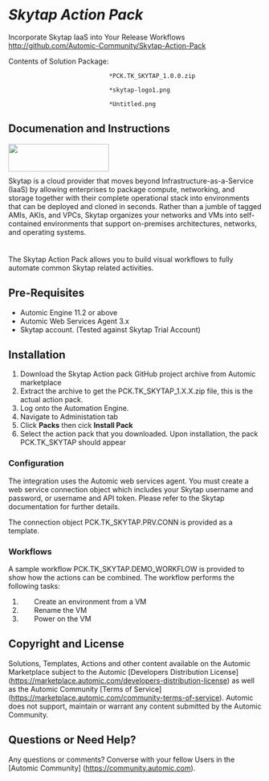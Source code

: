 *Skytap Action Pack*
=============


Incorporate Skytap IaaS into Your Release Workflows
http://github.com/Automic-Community/Skytap-Action-Pack

<!-- List of attached files -->
Contents of Solution Package:

						
								*PCK.TK_SKYTAP_1.0.0.zip
								
								*skytap-logo1.png
								
								*Untitled.png
								
						


Documenation and Instructions
---

<p style="box-sizing: border-box; margin: 0px 0px 10px; max-height: 99999px; word-wrap: break-word;"><span><span><img src="https://448bb31d92917ba3390f-4a8f48d20b0d8c78b979208d38d37653.ssl.cf1.rackcdn.com/696/screenshots/skytap-logo1.png" alt="" width="200" height="55" /></span></span></p>
<p style="box-sizing: border-box; margin: 0px 0px 10px; max-height: 99999px; word-wrap: break-word;"><span><span>Skytap is a cloud provider that moves beyond Infrastructure-as-a-Service (IaaS) by allowing enterprises to package compute, networking, and storage together with their complete operational stack into environments that can be deployed and cloned in seconds. Rather than a jumble of tagged AMIs, AKIs, and VPCs, Skytap organizes your networks and VMs into self-contained environments that support on-premises architectures, networks, and operating systems.</span></span></p>
<p style="box-sizing: border-box; margin: 0px 0px 10px; max-height: 99999px; word-wrap: break-word;"><span><span>&nbsp;</span></span></p>
<p style="box-sizing: border-box; margin: 0px 0px 10px; max-height: 99999px; word-wrap: break-word;"><span><span>The Skytap Action Pack allows you to build visual workflows to fully automate common Skytap related activities.</span></span></p>
<h2>Pre-Requisites</h2>
<ul>
<li>Automic Engine 11.2 or above</li>
<li>Automic Web Services Agent 3.x</li>
<li>Skytap account. (Tested against Skytap Trial Account)</li>
</ul>
<h2>Installation</h2>
<ol>
<li>Download the Skytap Action pack GitHub project archive from Automic marketplace</li>
<li>Extract the archive to get the&nbsp;PCK.TK_SKYTAP_1.X.X.zip file, this is the actual action pack.</li>
<li>Log onto the Automation Engine.</li>
<li>Navigate to Administation tab</li>
<li>Click&nbsp;<strong>Packs</strong>&nbsp;then cick&nbsp;<strong>Install Pack</strong></li>
<li>Select the action pack that you downloaded. Upon installation, the pack PCK.TK_SKYTAP should appear</li>
</ol>
<h3>Configuration</h3>
<p>The integration uses the Automic web services agent. You must create a web service connection object which includes your Skytap username and password, or username and API token. Please refer to the Skytap documentation for further details.</p>
<p>The connection object PCK.TK_SKYTAP.PRV.CONN is provided as a template.</p>
<h3>Workflows</h3>
<p>A sample workflow PCK.TK_SKYTAP.DEMO_WORKFLOW is provided to show how the actions can be combined. The workflow performs the following tasks:</p>
<ol>
<li>&nbsp;&nbsp;&nbsp;&nbsp;&nbsp;&nbsp;&nbsp;Create an environment from a VM</li>
<li>&nbsp;&nbsp;&nbsp;&nbsp;&nbsp;&nbsp;&nbsp;Rename the VM</li>
<li>&nbsp;&nbsp;&nbsp;&nbsp;&nbsp;&nbsp;&nbsp;Power on the VM</li>
</ol>

Copyright and License
---

Solutions, Templates, Actions and other content available on the Automic Marketplace subject to the Automic [Developers Distribution License] (https://marketplace.automic.com/developers-distribution-license) as well as the Automic Community [Terms of Service] (https://marketplace.automic.com/community-terms-of-service).
Automic does not support, maintain or warrant any content submitted by the Automic Community.



Questions or Need Help? 
---
Any questions or comments? Converse with your fellow Users in the [Automic Community] (https://community.automic.com).